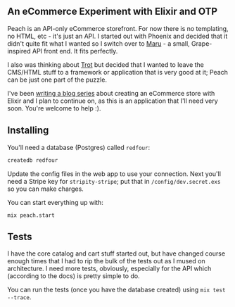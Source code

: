 ## An eCommerce Experiment with Elixir and OTP

Peach is an API-only eCommerce storefront. For now there is no templating, no HTML, etc - it's just an API. I started out with Phoenix and decided that it didn't quite fit what I wanted so I switch over to [Maru](https://github.com/falood/maru) - a small, Grape-inspired API front end. It fits perfectly.

I also was thinking about [Trot](https://github.com/hexedpackets/trot) but decided that I wanted to leave the CMS/HTML stuff to a framework or application that is very good at it; Peach can be just one part of the puzzle.

I've been [writing a blog series](http://rob.conery.io/category/redfour) about creating an eCommerce store with Elixir and I plan to continue on, as this is an application that I'll need very soon. You're welcome to help :).


## Installing

You'll need a database (Postgres) called `redfour`:

```sh
createdb redfour
```

Update the config files in the web app to use your connection. Next you'll need a Stripe key for `stripity-stripe`; put that in `/config/dev.secret.exs` so you can make charges.

You can start everything up with:

```
mix peach.start
```

## Tests

I have the core catalog and cart stuff started out, but have changed course enough times that I had to rip the bulk of the tests out as I mused on architecture. I need more tests, obviously, especially for the API which (according to the docs) is pretty simple to do.

You can run the tests (once you have the database created) using `mix test --trace`.

